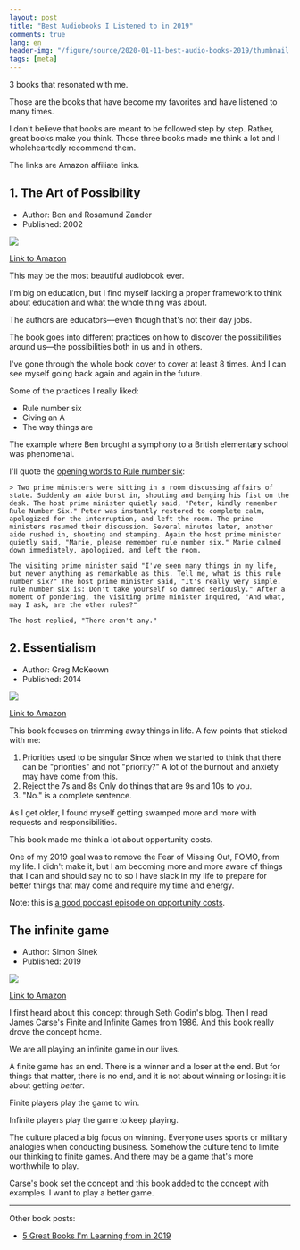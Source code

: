 ```yaml
---
layout: post
title: "Best Audiobooks I Listened to in 2019"
comments: true
lang: en
header-img: "/figure/source/2020-01-11-best-audio-books-2019/thumbnail.png"
tags: [meta]
---
```


3 books that resonated with me.

Those are the books that have become my favorites and have listened to many times.

I don't believe that books are meant to be followed step by step. Rather, great books make you think. Those three books made me think a lot and I wholeheartedly recommend them.

The links are Amazon affiliate links.

## 1. The Art of Possibility 

* Author: Ben and Rosamund Zander
* Published: 2002

<a href="https://www.amazon.com/Art-Possibility-Transforming-Professional-Personal/dp/B004HY9254/ref=as_li_ss_il?crid=3AK6VN0N1Z5RU&keywords=art+of+possibility&qid=1578751993&sprefix=art+of+possibi,aps,149&sr=8-1&linkCode=li2&tag=changhsinlee-20&linkId=df1168f00a82a22c076273659f84acde&language=en_US" target="_blank"><img border="0" src="//ws-na.amazon-adsystem.com/widgets/q?_encoding=UTF8&ASIN=B004HY9254&Format=_SL160_&ID=AsinImage&MarketPlace=US&ServiceVersion=20070822&WS=1&tag=changhsinlee-20&language=en_US" ></a><img src="https://ir-na.amazon-adsystem.com/e/ir?t=changhsinlee-20&language=en_US&l=li2&o=1&a=B004HY9254" width="1" height="1" border="0" alt="" style="border:none !important; margin:0px !important;" />

[Link to Amazon](https://amzn.to/2FHQMDL)

This may be the most beautiful audiobook ever.

I'm big on education, but I find myself lacking a proper framework to think about education and what the whole thing was about.

The authors are educators—even though that's not their day jobs.

The book goes into different practices on how to discover the possibilities around us—the possibilities both in us and in others.

I've gone through the whole book cover to cover at least 8 times. And I can see myself going back again and again in the future.

Some of the practices I really liked:

* Rule number six
* Giving an A
* The way things are

The example where Ben brought a symphony to a British elementary school was phenomenal.

I'll quote the [opening words to Rule number six](https://www.huffpost.com/entry/rule-6_b_6166638):

    > Two prime ministers were sitting in a room discussing affairs of state. Suddenly an aide burst in, shouting and banging his fist on the desk. The host prime minister quietly said, "Peter, kindly remember Rule Number Six." Peter was instantly restored to complete calm, apologized for the interruption, and left the room. The prime ministers resumed their discussion. Several minutes later, another aide rushed in, shouting and stamping. Again the host prime minister quietly said, "Marie, please remember rule number six." Marie calmed down immediately, apologized, and left the room.

    The visiting prime minister said "I've seen many things in my life, but never anything as remarkable as this. Tell me, what is this rule number six?" The host prime minister said, "It's really very simple. rule number six is: Don't take yourself so damned seriously." After a moment of pondering, the visiting prime minister inquired, "And what, may I ask, are the other rules?"

    The host replied, "There aren't any."

## 2. Essentialism

* Author: Greg McKeown
* Published: 2014

<a href="https://www.amazon.com/Essentialism-Disciplined-Pursuit-Less/dp/B00IWYP5NI/ref=as_li_ss_il?crid=251OH67KAUOFV&keywords=essentialism&qid=1578752142&s=audible&sprefix=essential,audible,156&sr=1-1&linkCode=li2&tag=changhsinlee-20&linkId=870e0011a54d0b2af48f43cb2e11e03b&language=en_US" target="_blank"><img border="0" src="//ws-na.amazon-adsystem.com/widgets/q?_encoding=UTF8&ASIN=B00IWYP5NI&Format=_SL160_&ID=AsinImage&MarketPlace=US&ServiceVersion=20070822&WS=1&tag=changhsinlee-20&language=en_US" ></a><img src="https://ir-na.amazon-adsystem.com/e/ir?t=changhsinlee-20&language=en_US&l=li2&o=1&a=B00IWYP5NI" width="1" height="1" border="0" alt="" style="border:none !important; margin:0px !important;" />

[Link to Amazon](https://amzn.to/2sfvsm9)

This book focuses on trimming away things in life. A few points that sticked with me:

1. Priorities used to be singular
    Since when we started to think that there can be "priorities" and not "priority?" A lot of the burnout and anxiety may have come from this.
2. Reject the 7s and 8s
    Only do things that are 9s and 10s to you.
3. "No." is a complete sentence.

As I get older, I found myself getting swamped more and more with requests and responsibilities. 

This book made me think a lot about opportunity costs. 

One of my 2019 goal was to remove the Fear of Missing Out, FOMO, from my life. I didn't make it, but I am becoming more and more aware of things that I can and should say no to so I have slack in my life to prepare for better things that may come and require my time and energy.

Note: this is [a good podcast episode on opportunity costs](https://www.stitcher.com/podcast/pods/akimbo/e/65087269).

## The infinite game

* Author: Simon Sinek
* Published: 2019

<a href="https://www.amazon.com/The-Infinite-Game/dp/B07DKHFTB7/ref=as_li_ss_il?crid=Y8HTP5CX8YW6&keywords=simon+sinek+infinite+game&qid=1578752226&s=audible&sprefix=simon+sinek,audible,142&sr=1-1&linkCode=li2&tag=changhsinlee-20&linkId=466eaa9944f76400ec01aab5da96c021&language=en_US" target="_blank"><img border="0" src="//ws-na.amazon-adsystem.com/widgets/q?_encoding=UTF8&ASIN=B07DKHFTB7&Format=_SL160_&ID=AsinImage&MarketPlace=US&ServiceVersion=20070822&WS=1&tag=changhsinlee-20&language=en_US" ></a><img src="https://ir-na.amazon-adsystem.com/e/ir?t=changhsinlee-20&language=en_US&l=li2&o=1&a=B07DKHFTB7" width="1" height="1" border="0" alt="" style="border:none !important; margin:0px !important;" />

[Link to Amazon](https://amzn.to/2TdFDCL)

I first heard about this concept through Seth Godin's blog. Then I read James Carse's [Finite and Infinite Games](https://amzn.to/2QLj4DC) from 1986. And this book really drove the concept home.

We are all playing an infinite game in our lives. 

A finite game has an end. There is a winner and a loser at the end. But for things that matter, there is no end, and it is not about winning or losing: it is about getting _better_.

Finite players play the game to win.

Infinite players play the game to keep playing.

The culture placed a big focus on winning. Everyone uses sports or military analogies when conducting business. Somehow the culture tend to limite our thinking to finite games. And there may be a game that's more worthwhile to play.

Carse's book set the concept and this book added to the concept with examples. I want to play a better game.

***

Other book posts:

* [5 Great Books I'm Learning from in 2019](https://changhsinlee.com/five-books-2019/)

